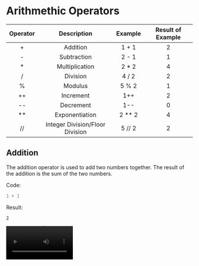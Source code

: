 # Arithmethic Operators

| Operator |           Description           | Example  | Result of Example |
| :------: | :-----------------------------: | :------: | :---------------: |
|    +     |            Addition             |  1 + 1   |         2         |
|    -     |           Subtraction           |  2 - 1   |         1         |
|    \*    |         Multiplication          |  2 \* 2  |         4         |
|    /     |            Division             |  4 / 2   |         2         |
|    %     |             Modulus             |  5 % 2   |         1         |
|    ++    |            Increment            |   1++    |         2         |
|    --    |            Decrement            |   1--    |         0         |
|   \*\*   |         Exponentiation          | 2 \*\* 2 |         4         |
|    //    | Integer Division/Floor Division |  5 // 2  |         2         |

## Addition

The addition operator is used to add two numbers together. The result of the addition is the sum of the two numbers.

Code:

```python
1 + 1
```

Result:

```shell
2
```

<video src='./_animations/media/videos/SimpleAddition/1080p60/SimpleAddition.mp4' width="180"/>

## Subtraction

The subtraction operator is used to subtract two numbers. The result of the subtraction is the difference of the two numbers.

Code:

```python
2 - 1
```

Result:

```shell
1
```

## Multiplication

The multiplication operator is used to multiply two numbers. The result of the multiplication is the product of the two numbers.

Code:

```python
2 * 2
```

Result:

```shell
4
```

## Division

The division operator is used to divide two numbers. The result of the division is the quotient of the two numbers.

Code:

```python
4 / 2
```

Result:

```shell
2
```

## Modulus

The modulus operator is used to get the remainder of a division. The result of the modulus is the remainder of the division.

Code:

```python
5 % 2
```

Result:

```shell
1
```

## Increment

The increment operator is used to increase the value of a number by 1. The result of the increment is the number increased by 1.

Code:

```python
1++
```

Result:

```shell
2
```

## Decrement

The decrement operator is used to decrease the value of a number by 1. The result of the decrement is the number decreased by 1.

Code:

```python
1--
```

Result:

```shell
0
```

## Exponentiation

The exponentiation operator is used to raise a number to a power. The result of the exponentiation is the number raised to the power.

Code:

```python
2 ** 2
```

Result:

```shell
4
```

## Integer Division/Floor Division

The integer division operator is used to divide two numbers and return the integer part of the quotient. The result of the integer division is the integer part of the quotient.

Code:

```python
5 // 2
```

Result:

```shell
2
```

## Order of Operations

The order of operations is the order in which operators are evaluated. The order of operations is as follows:

1. Parentheses
2. Exponentiation
3. Multiplication
4. Division
5. Modulus
6. Addition
7. Subtraction

## Examples

Code:

```python
1 + 2 * 3
```

Result:

```shell
7
```

Explanation: The multiplication is evaluated before the addition.

---

Code:

```python
(1 + 2) * 3
```

Result:

```shell
9
```

Explanation: The addition is evaluated before the multiplication.

---

Code:

```python
1 + 2 ** 3
```

Result:

```shell
9
```

Explanation: The exponentiation is evaluated before the addition.

---

Code:

```python
(1 + 2) ** 3
```

Result:

```shell
27
```

Explanation: The addition is evaluated before the exponentiation.

---

Code:

```python
1 + 2 * 3 ** 4
```

Result:

```shell
163
```

Explanation: The exponentiation is evaluated before the multiplication and the addition.

---

Code:

```python
(1 + 2) * 3 ** 4
```

Result:

```shell
81
```

Explanation: The exponentiation is evaluated before the multiplication and the addition.

---

Code:

```python
1 + 2 * 3 // 4
```

Result:

```shell
2
```

Explanation: The integer division is evaluated before the multiplication and the addition.

---

Code:

```python
(1 + 2) * 3 // 4
```

Result:

```shell
1
```

Explanation: The integer division is evaluated before the multiplication and the addition.

---

Code:

```python
1 + 2 * 3 % 4
```

Result:

```shell
3
```

Explanation: The modulus is evaluated before the multiplication and the addition.

---

Code:

```python
(1 + 2) * 3 % 4
```

Result:

```shell
3
```

Explanation: The modulus is evaluated before the multiplication and the addition.

---

Code:

```python
1 + 2 * 3 ** 4 // 5 % 6
```

Result:

```shell
3
```

Explanation: The modulus is evaluated before the integer division, the exponentiation is evaluated before the multiplication, the integer division is evaluated before the multiplication, and the addition is evaluated before the multiplication.

---

Code:

```python
(1 + 2) * 3 ** 4 // 5 % 6
```

Result:

```shell
3
```

Explanation: The modulus is evaluated before the integer division, the exponentiation is evaluated before the multiplication, the integer division is evaluated before the multiplication, and the addition is evaluated before the multiplication.

---

Code:

```python
1 + 2 * 3 ** 4 // 5 % 6 - 7
```

Result:

```shell
-4
```

Explanation: The subtraction is evaluated before the modulus, the modulus is evaluated before the integer division, the exponentiation is evaluated before the multiplication, the integer division is evaluated before the multiplication, and the addition is evaluated before the multiplication.

---

Code:

```python
(1 + 2) * 3 ** 4 // 5 % 6 - 7
```

Result:

```shell
-4
```

Explanation: The subtraction is evaluated before the modulus, the modulus is evaluated before the integer division, the exponentiation is evaluated before the multiplication, the integer division is evaluated before the multiplication, and the addition is evaluated before the multiplication.

---

Code:

```python
1 + 2 * 3 ** 4 // 5 % 6 - 7 + 8
```

Result:

```shell
4
```

Explanation: The addition is evaluated before the subtraction, the subtraction is evaluated before the modulus, the modulus is evaluated before the integer division, the exponentiation is evaluated before the multiplication, the integer division is evaluated before the multiplication, and the addition is evaluated before the multiplication.

---

Code:

```python
(1 + 2) * 3 ** 4 // 5 % 6 - 7 + 8
```

Result:

```shell
4
```

Explanation: The addition is evaluated before the subtraction, the subtraction is evaluated before the modulus, the modulus is evaluated before the integer division, the exponentiation is evaluated before the multiplication, the integer division is evaluated before the multiplication, and the addition is evaluated before the multiplication.
